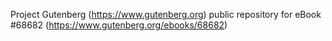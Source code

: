 Project Gutenberg (https://www.gutenberg.org) public repository for eBook #68682 (https://www.gutenberg.org/ebooks/68682)
